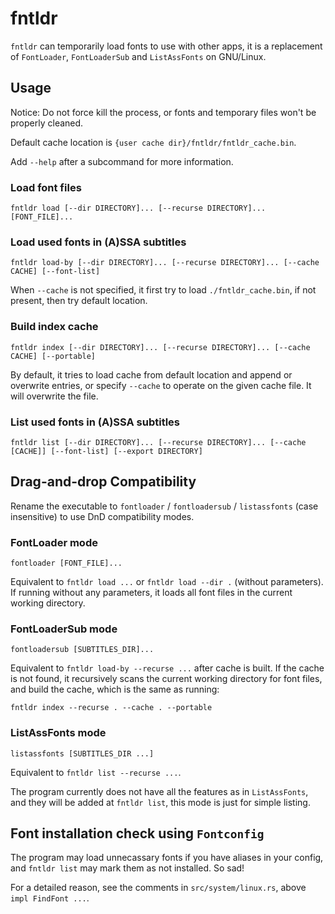 # fntldr

`fntldr` can temporarily load fonts to use with other apps, it is a replacement of `FontLoader`, `FontLoaderSub` and `ListAssFonts` on GNU/Linux.

## Usage

Notice: Do not force kill the process, or fonts and temporary files won't be properly cleaned.

Default cache location is `{user cache dir}/fntldr/fntldr_cache.bin`.

Add `--help` after a subcommand for more information.

### Load font files

```
fntldr load [--dir DIRECTORY]... [--recurse DIRECTORY]... [FONT_FILE]...
```

### Load used fonts in (A)SSA subtitles

```
fntldr load-by [--dir DIRECTORY]... [--recurse DIRECTORY]... [--cache CACHE] [--font-list]
```

When `--cache` is not specified, it first try to load `./fntldr_cache.bin`, if not present, then try default location.

### Build index cache

```
fntldr index [--dir DIRECTORY]... [--recurse DIRECTORY]... [--cache CACHE] [--portable]
```

By default, it tries to load cache from default location and append or overwrite entries, or specify `--cache` to operate on the given cache file. It will overwrite the file.

### List used fonts in (A)SSA subtitles

```
fntldr list [--dir DIRECTORY]... [--recurse DIRECTORY]... [--cache [CACHE]] [--font-list] [--export DIRECTORY]
```

## Drag-and-drop Compatibility

Rename the executable to `fontloader` / `fontloadersub` / `listassfonts` (case insensitive) to use DnD compatibility modes.

### FontLoader mode

```
fontloader [FONT_FILE]...
```

Equivalent to `fntldr load ...` or `fntldr load --dir .` (without parameters).
If running without any parameters, it loads all font files in the current working directory.

### FontLoaderSub mode

```
fontloadersub [SUBTITLES_DIR]...
```

Equivalent to `fntldr load-by --recurse ...` after cache is built.
If the cache is not found, it recursively scans the current working directory for font files, and build the cache, which is the same as running:

```
fntldr index --recurse . --cache . --portable
```

### ListAssFonts mode

```
listassfonts [SUBTITLES_DIR ...]
```

Equivalent to `fntldr list --recurse ...`.

The program currently does not have all the features as in `ListAssFonts`, and they will be added at `fntldr list`, this mode is just for simple listing.

## Font installation check using `Fontconfig`

The program may load unnecassary fonts if you have aliases in your config, and `fntldr list` may mark them as not installed. So sad!

For a detailed reason, see the comments in `src/system/linux.rs`, above `impl FindFont ...`.
